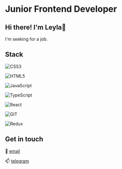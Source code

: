 
# Junior Frontend Developer

## Hi there! I'm Leyla🪷

I'm seeking for a job.

## Stack
![CSS3](https://img.shields.io/badge/CSS3-1572B6?style=for-the-badge&logo=css3&logoColor=white)

![HTML5](https://img.shields.io/badge/HTML5-E34F26?style=for-the-badge&logo=html5&logoColor=white)

![JavaScript](https://img.shields.io/badge/JavaScript-323330?style=for-the-badge&logo=javascript&logoColor=F7DF1E)

![TypeScript](https://img.shields.io/badge/TypeScript-007ACC?style=for-the-badge&logo=typescript&logoColor=white}
)

![React](https://img.shields.io/badge/React-20232A?style=for-the-badge&logo=react&logoColor=61DAFB)

![GIT](https://img.shields.io/badge/GIT-E44C30?style=for-the-badge&logo=git&logoColor=white)

![Redux](https://img.shields.io/badge/Redux-593D88?style=for-the-badge&logo=redux&logoColor=white)


## Get in touch
📨 [email](lejla.eyvazova@gmail.com)

📫 [telegram](https://t.me/laylaeyvazova)

